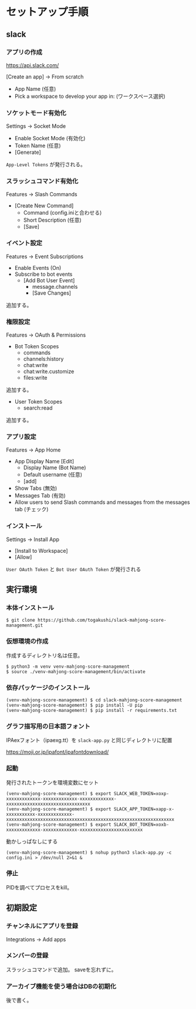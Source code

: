 # セットアップ手順

## slack

### アプリの作成

https://api.slack.com/

[Create an app] -> From scratch

- App Name (任意)
- Pick a workspace to develop your app in: (ワークスペース選択)

### ソケットモード有効化

Settings -> Socket Mode

- Enable Socket Mode (有効化)
- Token Name (任意)
- [Generate]

`App-Level Tokens` が発行される。

### スラッシュコマンド有効化

Features -> Slash Commands

- [Create New Command]
  - Command (config.iniと合わせる)
  - Short Description  (任意)
  - [Save]

### イベント設定

Features -> Event Subscriptions

- Enable Events (On)
- Subscribe to bot events
  - [Add Bot User Event]
    - message.channels
    - [Save Changes]

追加する。

### 権限設定

Features -> OAuth & Permissions

- Bot Token Scopes
  - commands
  - channels:history
  - chat:write
  - chat:write.customize
  - files:write

追加する。

- User Token Scopes
  - search:read

追加する。

### アプリ設定

Features -> App Home

- App Display Name [Edit]
  - Display Name (Bot Name)
  - Default username (任意)
  - [add]
- Show Tabs (無効)
- Messages Tab (有効)
- Allow users to send Slash commands and messages from the messages tab (チェック)
### インストール

Settings -> Install App

- [Install to Workspace]
- [Allow]

`User OAuth Token` と `Bot User OAuth Token` が発行される

## 実行環境

### 本体インストール

```
$ git clone https://github.com/togakushi/slack-mahjong-score-management.git
```

### 仮想環境の作成

作成するディレクトリ名は任意。

```
$ python3 -m venv venv-mahjong-score-management
$ source ./venv-mahjong-score-management/bin/activate
```

### 依存パッケージのインストール

```
(venv-mahjong-score-management) $ cd slack-mahjong-score-management
(venv-mahjong-score-management) $ pip install -U pip
(venv-mahjong-score-management) $ pip install -r requirements.txt
```

### グラフ描写用の日本語フォント
IPAexフォント（ipaexg.tt）を `slack-app.py` と同じディレクトリに配置

https://moji.or.jp/ipafont/ipafontdownload/


### 起動
発行されたトークンを環境変数にセット
```
(venv-mahjong-score-management) $ export SLACK_WEB_TOKEN=xoxp-xxxxxxxxxxxxx-xxxxxxxxxxxxx-xxxxxxxxxxxxx-xxxxxxxxxxxxxxxxxxxxxxxxxxxxxxxx
(venv-mahjong-score-management) $ export SLACK_APP_TOKEN=xapp-x-xxxxxxxxxxx-xxxxxxxxxxxxx-xxxxxxxxxxxxxxxxxxxxxxxxxxxxxxxxxxxxxxxxxxxxxxxxxxxxxxxxxxxxxxxx
(venv-mahjong-score-management) $ export SLACK_BOT_TOKEN=xoxb-xxxxxxxxxxxxx-xxxxxxxxxxxxx-xxxxxxxxxxxxxxxxxxxxxxxx
```
動かしっぱなしにする
```
(venv-mahjong-score-management) $ nohup python3 slack-app.py -c config.ini > /dev/null 2>&1 &
```

### 停止
PIDを調べてプロセスをkill。

## 初期設定

### チャンネルにアプリを登録
Integrations -> Add apps

### メンバーの登録
スラッシュコマンドで追加。
saveを忘れずに。

### アーカイブ機能を使う場合はDBの初期化
後で書く。
